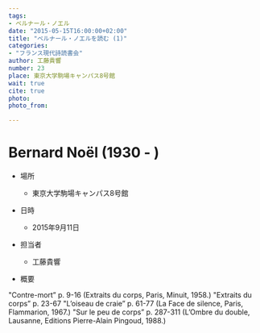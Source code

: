 ```yaml
---
tags:
- ベルナール・ノエル
date: "2015-05-15T16:00:00+02:00"
title: "ベルナール・ノエルを読む (1)"
categories:
- "フランス現代詩読書会"
author: 工藤貴響
number: 23
place: 東京大学駒場キャンパス8号館
wait: true
cite: true
photo:
photo_from:

---
```


# Bernard Noël (1930 - )


<!--more-->

* 場所

	- 東京大学駒場キャンパス8号館

* 日時

	- 2015年9月11日

* 担当者

	- 工藤貴響

* 概要

"Contre-mort” p. 9-16 (Extraits du corps, Paris, Minuit, 1958.) "Extraits du corps” p. 23-67 "L’oiseau de craie” p. 61-77 (La Face de silence, Paris, Flammarion, 1967.) "Sur le peu de corps” p. 287-311 (L’Ombre du double, Lausanne, Editions Pierre-Alain Pingoud, 1988.)

